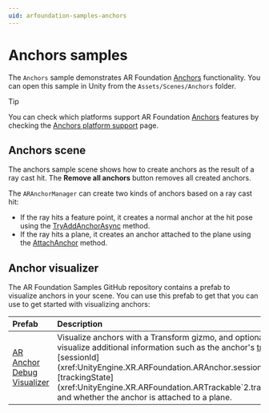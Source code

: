 ```yaml
---
uid: arfoundation-samples-anchors
---
```

# Anchors samples

The `Anchors` sample demonstrates AR Foundation [Anchors](xref:arfoundation-anchors) functionality. You can open this sample in Unity from the `Assets/Scenes/Anchors` folder.

> [!TIP]
> You can check which platforms support AR Foundation [Anchors](xref:arfoundation-anchors) features by checking the [Anchors platform support](xref:arfoundation-anchors-platform-support) page.

## Anchors scene

The anchors sample scene shows how to create anchors as the result of a ray cast hit. The **Remove all anchors** button removes all created anchors.

The `ARAnchorManager` can create two kinds of anchors based on a ray cast hit:

* If the ray hits a feature point, it creates a normal anchor at the hit pose using the [TryAddAnchorAsync](xref:UnityEngine.XR.ARSubsystems.XRAnchorSubsystem.TryAddAnchorAsync(UnityEngine.Pose)) method.
* If the ray hits a plane, it creates an anchor attached to the plane using the [AttachAnchor](xref:UnityEngine.XR.ARFoundation.ARAnchorManager.AttachAnchor(UnityEngine.XR.ARFoundation.ARPlane,UnityEngine.Pose)) method.

## Anchor visualizer

The AR Foundation Samples GitHub repository contains a prefab to visualize anchors in your scene. You can use this prefab to get that you can use to get started with visualizing anchors:

| Prefab | Description |
| :----- | :---------- |
| [AR Anchor Debug Visualizer](https://github.com/Unity-Technologies/arfoundation-samples/blob/main/Assets/Prefabs/AR%20Anchor%20Debug%20Visualizer.prefab) | Visualize anchors with a Transform gizmo, and optionally visualize additional information such as the anchor's [trackableId](xref:UnityEngine.XR.ARFoundation.ARTrackable`2.trackableId), [sessionId](xref:UnityEngine.XR.ARFoundation.ARAnchor.sessionId), [trackingState](xref:UnityEngine.XR.ARFoundation.ARTrackable`2.trackingState), and whether the anchor is attached to a plane. |
